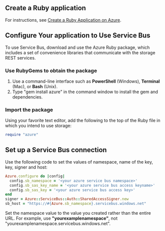 ## Create a Ruby application
For instructions, see [Create a Ruby Application on Azure](../articles/virtual-machines/linux/classic/ruby-rails-web-app.md).

## Configure Your application to Use Service Bus
To use Service Bus, download and use the Azure Ruby package, which includes a set of convenience libraries that communicate with the storage REST services.

### Use RubyGems to obtain the package
1. Use a command-line interface such as **PowerShell** (Windows), **Terminal** (Mac), or **Bash** (Unix).
2. Type "gem install azure" in the command window to install the gem and dependencies.

### Import the package
Using your favorite text editor, add the following to the top of the Ruby file in which you intend to use storage:

```ruby
require "azure"
```

## Set up a Service Bus connection
Use the following code to set the values of namespace, name of the key, key, signer and host:

```ruby
Azure.configure do |config|
  config.sb_namespace = '<your azure service bus namespace>'
  config.sb_sas_key_name = '<your azure service bus access keyname>'
  config.sb_sas_key = '<your azure service bus access key>'
end
signer = Azure::ServiceBus::Auth::SharedAccessSigner.new
sb_host = "https://#{Azure.sb_namespace}.servicebus.windows.net"
```

Set the namespace value to the value you created rather than the entire URL. For example, use **"yourexamplenamespace"**, not "yourexamplenamespace.servicebus.windows.net".
